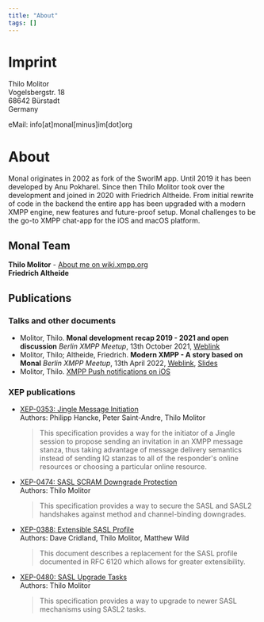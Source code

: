 ```yaml
---
title: "About"
tags: []
---
```


# Imprint

Thilo Molitor</br>
Vogelsbergstr. 18</br>
68642 Bürstadt</br>
Germany

eMail: info[at]monal[minus]im[dot]org

# About

Monal originates in 2002 as fork of the SworIM app.
Until 2019 it has been developed by Anu Pokharel.
Since then Thilo Molitor took over the development and joined in 2020 with Friedrich Altheide.
From initial rewrite of code in the backend the entire app has been upgraded with a modern XMPP engine, new features and future-proof setup.
Monal challenges to be the go-to XMPP chat-app for the iOS and macOS platform.

## Monal Team

**Thilo Molitor** - [About me on wiki.xmpp.org](https://wiki.xmpp.org/web/User:TMolitor)  
**Friedrich Altheide**

## Publications

### Talks and other documents

* Molitor, Thilo. **Monal development recap 2019 - 2021 and open discussion** *Berlin XMPP Meetup*, 13th October 2021, [Weblink](https://xmpp-meetup.in-berlin.de/talks/monal-2021.mp4)
* Molitor, Thilo; Altheide, Friedrich. **Modern XMPP - A story based on Monal** *Berlin XMPP Meetup*, 13th April 2022, [Weblink](https://xmpp-meetup.in-berlin.de/talks/monal-2022.mp4), [Slides](https://xmpp-meetup.in-berlin.de/talks/monal-and-push.pdf)
* Molitor, Thilo. [XMPP Push notifications on iOS](https://wiki.xmpp.org/web/Push_notifications#Push_notifications_on_iOS)

### XEP publications

* [XEP-0353: Jingle Message Initiation](https://xmpp.org/extensions/xep-0353.html)<br/>
  Authors: Philipp Hancke, Peter Saint-Andre, Thilo Molitor
  > This specification provides a way for the initiator of a Jingle session to propose sending an invitation in an XMPP message stanza, thus taking advantage of message delivery semantics instead of sending IQ stanzas to all of the responder's online resources or choosing a particular online resource.
* [XEP-0474: SASL SCRAM Downgrade Protection](https://xmpp.org/extensions/xep-0474.html)<br/>
  Authors: Thilo Molitor
  > This specification provides a way to secure the SASL and SASL2 handshakes against method and channel-binding downgrades.
* [XEP-0388: Extensible SASL Profile](https://xmpp.org/extensions/xep-0388.html)<br/>
  Authors: Dave Cridland, Thilo Molitor, Matthew Wild
  > This document describes a replacement for the SASL profile documented in RFC 6120 which allows for greater extensibility.
* [XEP-0480: SASL Upgrade Tasks](https://xmpp.org/extensions/xep-0480.html)<br/>
  Authors: Thilo Molitor
  > This specification provides a way to upgrade to newer SASL mechanisms using SASL2 tasks.
